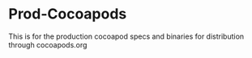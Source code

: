 # Prod-Cocoapods
This is for the production cocoapod specs and binaries for distribution through cocoapods.org
